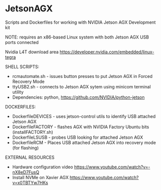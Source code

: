 # JetsonAGX
Scripts and Dockerfiles for working with NVIDIA Jetson AGX Development kit

NOTE: requires an x86-based Linux system with both Jetson AGX USB ports connected

Nvidia L4T download area  https://developer.nvidia.com/embedded/linux-tegra

SHELL SCRIPTS:
* rcmautomate.sh - issues button presses to put Jetson AGX in Forced Recovery Mode
* ttyUSB2.sh - connects to Jetson AGX sytem using minicom terminal utility
* Dependencies: python, https://github.com/NVIDIA/python-jetson

DOCKERFILES:
* DockerfileDEVICES - uses jetson-control utils to identify USB attached Jetson AGX
* DockerfileFACTORY - flashes AGX with NVIDIA Factory Ubuntu bits (installFACTORY.sh)
* DockerfileLSUSB - probes USB looking for attached Jetson AGX
* DockerfileRCM - Places USB attached Jetson AGX into recovery mode (for flashing)

EXTERNAL RESOURCES
* Hardware configuration video  https://www.youtube.com/watch?v=-nX8eD7FusQ
* Install NVMe on Xavier AGX  https://www.youtube.com/watch?v=x0TBTYw7HKs
